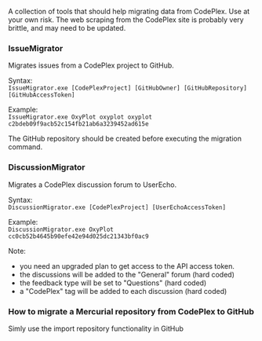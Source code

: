 A collection of tools that should help migrating data from CodePlex.
Use at your own risk. The web scraping from the CodePlex site is probably very brittle, and may need to be updated.

### IssueMigrator

Migrates issues from a CodePlex project to GitHub.

Syntax:  
`IssueMigrator.exe [CodePlexProject] [GitHubOwner] [GitHubRepository] [GitHubAccessToken]`

Example:  
`IssueMigrator.exe OxyPlot oxyplot oxyplot c2bdeb09f9acb52c154fb21ab6a3239452ad615e`

The GitHub repository should be created before executing the migration command.

### DiscussionMigrator

Migrates a CodePlex discussion forum to UserEcho. 

Syntax:  
`DiscussionMigrator.exe [CodePlexProject] [UserEchoAccessToken]`

Example:  
`DiscussionMigrator.exe OxyPlot cc0cb52b4645b90efe42e94d025dc21343bf0ac9`

Note: 
- you need an upgraded plan to get access to the API access token.
- the discussions will be added to the "General" forum (hard coded)
- the feedback type will be set to "Questions" (hard coded)
- a "CodePlex" tag will be added to each discussion (hard coded)

### How to migrate a Mercurial repository from CodePlex to GitHub

Simly use the import repository functionality in GitHub
